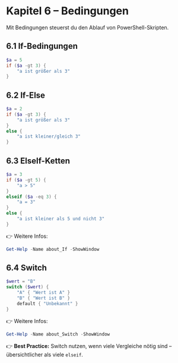 # Kapitel 6 – Bedingungen

Mit Bedingungen steuerst du den Ablauf von PowerShell-Skripten.  

## 6.1 If-Bedingungen

```powershell
$a = 5
if ($a -gt 3) {
    "a ist größer als 3"
}
```

## 6.2 If-Else

```powershell
$a = 2
if ($a -gt 3) {
    "a ist größer als 3"
}
else {
    "a ist kleiner/gleich 3"
}
```

## 6.3 ElseIf-Ketten

```powershell
$a = 3
if ($a -gt 5) {
    "a > 5"
}
elseif ($a -eq 3) {
    "a = 3"
}
else {
    "a ist kleiner als 5 und nicht 3"
}
```

👉 Weitere Infos:  
```powershell
Get-Help -Name about_If -ShowWindow
```

## 6.4 Switch

```powershell
$wert = "B"
switch ($wert) {
    "A" { "Wert ist A" }
    "B" { "Wert ist B" }
    default { "Unbekannt" }
}
```

👉 Weitere Infos:  
```powershell
Get-Help -Name about_Switch -ShowWindow
```

👉 **Best Practice:** Switch nutzen, wenn viele Vergleiche nötig sind – übersichtlicher als viele `elseif`.
